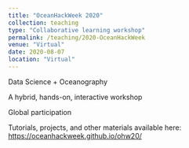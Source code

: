 ```yaml
---
title: "OceanHackWeek 2020"
collection: teaching
type: "Collaborative learning workshop"
permalink: /teaching/2020-OceanHackWeek
venue: "Virtual"
date: 2020-08-07
location: "Virtual"
---
```


Data Science + Oceanography

A hybrid, hands-on, interactive workshop

Global participation

Tutorials, projects, and other materials available here: <https://oceanhackweek.github.io/ohw20/>
